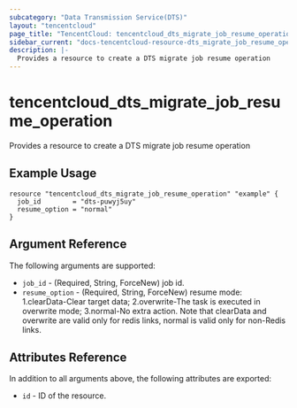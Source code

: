 ```yaml
---
subcategory: "Data Transmission Service(DTS)"
layout: "tencentcloud"
page_title: "TencentCloud: tencentcloud_dts_migrate_job_resume_operation"
sidebar_current: "docs-tencentcloud-resource-dts_migrate_job_resume_operation"
description: |-
  Provides a resource to create a DTS migrate job resume operation
---
```


# tencentcloud_dts_migrate_job_resume_operation

Provides a resource to create a DTS migrate job resume operation

## Example Usage

```hcl
resource "tencentcloud_dts_migrate_job_resume_operation" "example" {
  job_id        = "dts-puwyj5uy"
  resume_option = "normal"
}
```

## Argument Reference

The following arguments are supported:

* `job_id` - (Required, String, ForceNew) job id.
* `resume_option` - (Required, String, ForceNew) resume mode: 1.clearData-Clear target data; 2.overwrite-The task is executed in overwrite mode; 3.normal-No extra action. Note that clearData and overwrite are valid only for redis links, normal is valid only for non-Redis links.

## Attributes Reference

In addition to all arguments above, the following attributes are exported:

* `id` - ID of the resource.



